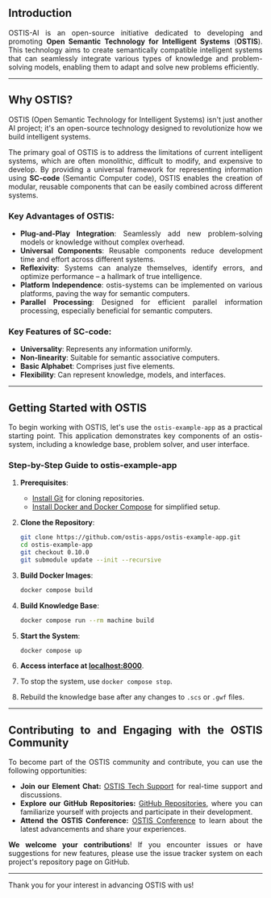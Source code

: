 <div align="justify">

## Introduction

OSTIS-AI is an open-source initiative dedicated to developing and promoting **Open Semantic Technology for Intelligent Systems** (**OSTIS**). This technology aims to create semantically compatible intelligent systems that can seamlessly integrate various types of knowledge and problem-solving models, enabling them to adapt and solve new problems efficiently.

---

## Why OSTIS?

OSTIS (Open Semantic Technology for Intelligent Systems) isn't just another AI project; it's an open-source technology designed to revolutionize how we build intelligent systems. 

The primary goal of OSTIS is to address the limitations of current intelligent systems, which are often monolithic, difficult to modify, and expensive to develop. By providing a universal framework for representing information using **SC-code** (Semantic Computer code), OSTIS enables the creation of modular, reusable components that can be easily combined across different systems.

### Key Advantages of OSTIS:

- **Plug-and-Play Integration**: Seamlessly add new problem-solving models or knowledge without complex overhead.
- **Universal Components**: Reusable components reduce development time and effort across different systems.
- **Reflexivity**: Systems can analyze themselves, identify errors, and optimize performance – a hallmark of true intelligence.
- **Platform Independence**: ostis-systems can be implemented on various platforms, paving the way for semantic computers.
- **Parallel Processing**: Designed for efficient parallel information processing, especially beneficial for semantic computers.

### Key Features of SC-code:

- **Universality**: Represents any information uniformly.
- **Non-linearity**: Suitable for semantic associative computers.
- **Basic Alphabet**: Comprises just five elements.
- **Flexibility**: Can represent knowledge, models, and interfaces.

---

## Getting Started with OSTIS

To begin working with OSTIS, let's use the `ostis-example-app` as a practical starting point. This application demonstrates key components of an ostis-system, including a knowledge base, problem solver, and user interface.

### Step-by-Step Guide to ostis-example-app

1. **Prerequisites**:
   
   - [Install Git](https://git-scm.com/book/en/v2/Getting-Started-Installing-Git) for cloning repositories.
   - [Install Docker and Docker Compose](https://www.docker.com/get-started) for simplified setup.

2. **Clone the Repository**:
   
   ```sh
   git clone https://github.com/ostis-apps/ostis-example-app.git
   cd ostis-example-app
   git checkout 0.10.0
   git submodule update --init --recursive
   ```

3. **Build Docker Images**:
   
   ```sh
   docker compose build
   ```

4. **Build Knowledge Base**:
   
   ```sh
   docker compose run --rm machine build
   ```

5. **Start the System**:
   
   ```sh
   docker compose up
   ```

6. **Access interface at [localhost:8000](localhost:8000)**.
   
7. To stop the system, use `docker compose stop`.
   
8. Rebuild the knowledge base after any changes to `.scs` or `.gwf` files.

---

## Contributing to and Engaging with the OSTIS Community

To become part of the OSTIS community and contribute, you can use the following opportunities:

- **Join our Element Chat:** [OSTIS Tech Support](https://app.element.io/#/room/#ostis_tech_support:matrix.org) for real-time support and discussions.
- **Explore our GitHub Repositories:** [GitHub Repositories](https://github.com/ostis-ai), where you can familiarize yourself with projects and participate in their development.
- **Attend the OSTIS Conference:** [OSTIS Conference](http://conf.ostis.net/en/ostis-conference/) to learn about the latest advancements and share your experiences.

**We welcome your contributions**! If you encounter issues or have suggestions for new features, please use the issue tracker system on each project's repository page on GitHub.

---

Thank you for your interest in advancing OSTIS with us!

</div>
